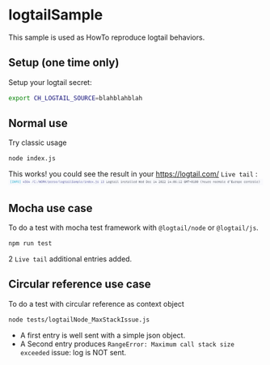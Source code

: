 # logtailSample

This sample is used as HowTo reproduce logtail behaviors.

## Setup (one time only)

Setup your logtail secret:

```bash
export CH_LOGTAIL_SOURCE=blahblahblah
```

## Normal use

Try classic usage

```bash
node index.js
```

This works! you could see the result in your https://logtail.com/ `Live tail` :
![img.png](img.png)

## Mocha use case

To do a test with mocha test framework with `@logtail/node` or `@logtail/js`.

```bash
npm run test
```

2 `Live tail` additional entries added.


## Circular reference use case

To do a test with circular reference as context object

```bash
node tests/logtailNode_MaxStackIssue.js
```

- A first entry is well sent with a simple json object.
- A Second entry produces `RangeError: Maximum call stack size exceeded` issue: log is NOT sent.